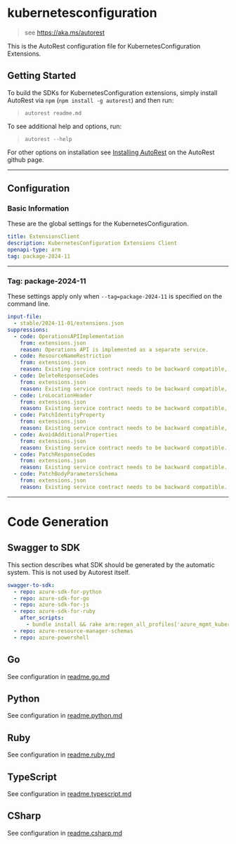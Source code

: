 # kubernetesconfiguration

> see https://aka.ms/autorest

This is the AutoRest configuration file for KubernetesConfiguration Extensions.

## Getting Started

To build the SDKs for KubernetesConfiguration extensions, simply install AutoRest via `npm` (`npm install -g autorest`) and then run:

> `autorest readme.md`

To see additional help and options, run:

> `autorest --help`

For other options on installation see [Installing AutoRest](https://aka.ms/autorest/install) on the AutoRest github page.

---

## Configuration

### Basic Information

These are the global settings for the KubernetesConfiguration.

``` yaml
title: ExtensionsClient
description: KubernetesConfiguration Extensions Client
openapi-type: arm
tag: package-2024-11
```

---

### Tag: package-2024-11

These settings apply only when `--tag=package-2024-11` is specified on the command line.

``` yaml $(tag) == 'package-2024-11'
input-file:
  - stable/2024-11-01/extensions.json
suppressions:
  - code: OperationsAPIImplementation
    from: extensions.json
    reason: Operations API is implemented as a separate service.
  - code: ResourceNameRestriction
    from: extensions.json
    reason: Existing service contract needs to be backward compatible, pattern validation exists in RP.
  - code: DeleteResponseCodes
    from: extensions.json
    reason: Existing service contract needs to be backward compatible, force delete does synchronous delete and returns 200.
  - code: LroLocationHeader
    from: extensions.json
    reason: Existing service contract needs to be backward compatible, 202 operations return Azure-Async-Operation header.
  - code: PatchIdentityProperty
    from: extensions.json
    reason: Existing service contract needs to be backward compatible, service does not use/allow identity.
  - code: AvoidAdditionalProperties
    from: extensions.json
    reason: Existing service contract needs to be backward compatible.
  - code: PatchResponseCodes
    from: extensions.json
    reason: Existing service contract needs to be backward compatible.  
  - code: PatchBodyParametersSchema
    from: extensions.json
    reason: Existing service contract needs to be backward compatible.  
```

---

# Code Generation

## Swagger to SDK

This section describes what SDK should be generated by the automatic system.
This is not used by Autorest itself.

``` yaml $(swagger-to-sdk)
swagger-to-sdk:
  - repo: azure-sdk-for-python
  - repo: azure-sdk-for-go
  - repo: azure-sdk-for-js
  - repo: azure-sdk-for-ruby
    after_scripts:
      - bundle install && rake arm:regen_all_profiles['azure_mgmt_kubernetesconfiguration']
  - repo: azure-resource-manager-schemas
  - repo: azure-powershell
```

## Go

See configuration in [readme.go.md](./readme.go.md)

## Python

See configuration in [readme.python.md](./readme.python.md)

## Ruby

See configuration in [readme.ruby.md](./readme.ruby.md)

## TypeScript

See configuration in [readme.typescript.md](./readme.typescript.md)

## CSharp

See configuration in [readme.csharp.md](./readme.csharp.md)
